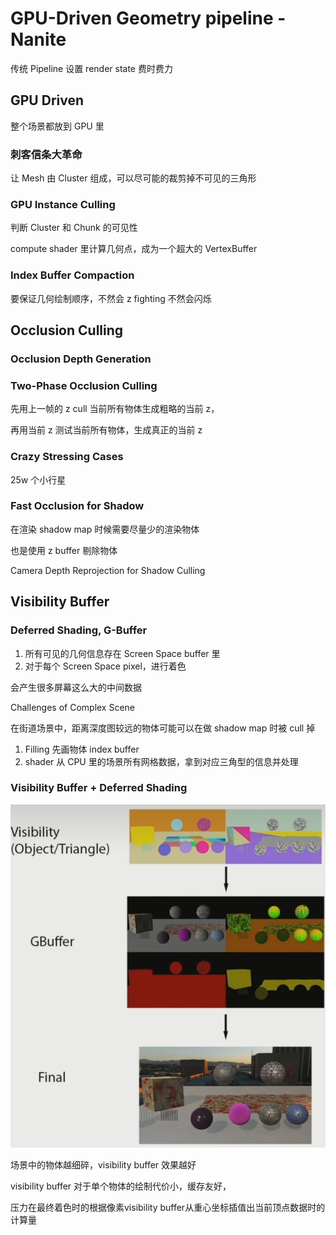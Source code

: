 # GPU-Driven Geometry pipeline - Nanite

传统 Pipeline 设置 render state 费时费力

## GPU Driven

整个场景都放到 GPU 里

### 刺客信条大革命

让 Mesh 由 Cluster 组成，可以尽可能的裁剪掉不可见的三角形

### GPU Instance Culling

判断 Cluster 和 Chunk 的可见性

compute shader 里计算几何点，成为一个超大的 VertexBuffer

### Index Buffer Compaction

要保证几何绘制顺序，不然会 z fighting 不然会闪烁

## Occlusion Culling

### Occlusion Depth Generation

### Two-Phase Occlusion Culling

先用上一帧的 z cull 当前所有物体生成粗略的当前 z，

再用当前 z 测试当前所有物体，生成真正的当前 z

### Crazy Stressing Cases

25w 个小行星

### Fast Occlusion for Shadow

在渲染 shadow map 时候需要尽量少的渲染物体

也是使用 z buffer 剔除物体

Camera Depth Reprojection for Shadow Culling

## Visibility Buffer

### Deferred Shading, G-Buffer

1. 所有可见的几何信息存在 Screen Space buffer 里
2. 对于每个 Screen Space pixel，进行着色

会产生很多屏幕这么大的中间数据

Challenges of Complex Scene

在街道场景中，距离深度图较远的物体可能可以在做 shadow map 时被 cull 掉

1. Filling 先画物体 index buffer
2. shader 从 CPU 里的场景所有网格数据，拿到对应三角型的信息并处理

### Visibility Buffer + Deferred Shading

![image.png](assets/vb-ds.png)

场景中的物体越细碎，visibility buffer 效果越好

visibility buffer 对于单个物体的绘制代价小，缓存友好，

压力在最终着色时的根据像素visibility buffer从重心坐标插值出当前顶点数据时的计算量
